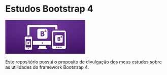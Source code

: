 # Estudos Bootstrap 4


<img src="image.jpg" width="50%" />
<p>Este repositório possui o proposito de divulgação dos meus estudos sobre as utilidades do framework Bootstrap 4.</p>
